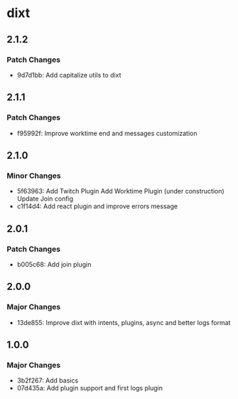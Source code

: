 # dixt

## 2.1.2

### Patch Changes

- 9d7d1bb: Add capitalize utils to dixt

## 2.1.1

### Patch Changes

- f95992f: Improve worktime end and messages customization

## 2.1.0

### Minor Changes

- 5f63963: Add Twitch Plugin
  Add Worktime Plugin (under construction)
  Update Join config
- c1f14d4: Add react plugin and improve errors message

## 2.0.1

### Patch Changes

- b005c68: Add join plugin

## 2.0.0

### Major Changes

- 13de855: Improve dixt with intents, plugins, async and better logs format

## 1.0.0

### Major Changes

- 3b2f267: Add basics
- 07d435a: Add plugin support and first logs plugin
